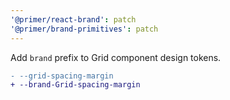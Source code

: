 ```yaml
---
'@primer/react-brand': patch
'@primer/brand-primitives': patch
---
```


Add `brand` prefix to Grid component design tokens.

```diff
- --grid-spacing-margin
+ --brand-Grid-spacing-margin
```
